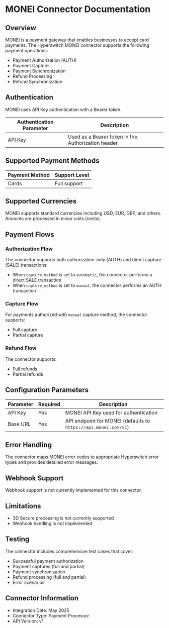 # MONEI Connector Documentation

## Overview

MONEI is a payment gateway that enables businesses to accept card payments. The Hyperswitch MONEI connector supports the following payment operations:

- Payment Authorization (AUTH)
- Payment Capture
- Payment Synchronization
- Refund Processing
- Refund Synchronization

## Authentication

MONEI uses API Key authentication with a Bearer token.

| Authentication Parameter | Description |
|--------------------------|-------------|
| API Key | Used as a Bearer token in the Authorization header |

## Supported Payment Methods

| Payment Method | Support Level |
|----------------|--------------|
| Cards          | Full support |

## Supported Currencies

MONEI supports standard currencies including USD, EUR, GBP, and others. Amounts are processed in minor units (cents).

## Payment Flows

### Authorization Flow

The connector supports both authorization-only (AUTH) and direct capture (SALE) transactions:
- When `capture_method` is set to `automatic`, the connector performs a direct SALE transaction
- When `capture_method` is set to `manual`, the connector performs an AUTH transaction

### Capture Flow

For payments authorized with `manual` capture method, the connector supports:
- Full capture
- Partial capture

### Refund Flow

The connector supports:
- Full refunds
- Partial refunds

## Configuration Parameters

| Parameter | Required | Description |
|-----------|----------|-------------|
| API Key | Yes | MONEI API Key used for authentication |
| Base URL | Yes | API endpoint for MONEI (defaults to `https://api.monei.com/v1`) |

## Error Handling

The connector maps MONEI error codes to appropriate Hyperswitch error types and provides detailed error messages.

## Webhook Support

Webhook support is not currently implemented for this connector.

## Limitations

- 3D Secure processing is not currently supported
- Webhook handling is not implemented

## Testing

The connector includes comprehensive test cases that cover:
- Successful payment authorization
- Payment captures (full and partial)
- Payment synchronization
- Refund processing (full and partial)
- Error scenarios

## Connector Information

- Integration Date: May 2025
- Connector Type: Payment Processor
- API Version: v1
